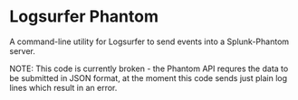 # Logsurfer Phantom

A command-line utility for Logsurfer to send events into a Splunk-Phantom server.

NOTE: This code is currently broken - the Phantom API requres the data
to be submitted in JSON format, at the moment this code sends just
plain log lines which result in an error.

